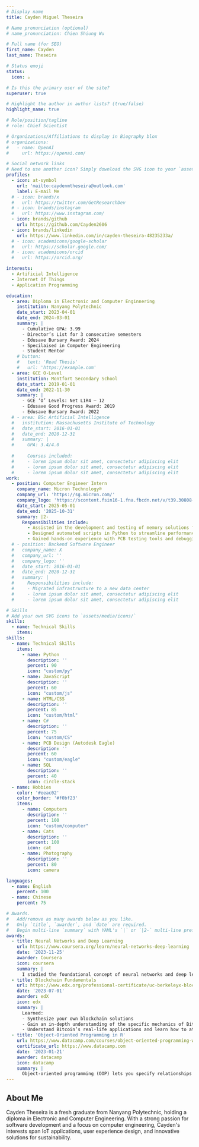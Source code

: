 ```yaml
---
# Display name
title: Cayden Miguel Theseira

# Name pronunciation (optional)
# name_pronunciation: Chien Shiung Wu

# Full name (for SEO)
first_name: Cayden
last_name: Theseira

# Status emoji
status:
  icon: ☕️

# Is this the primary user of the site?
superuser: true

# Highlight the author in author lists? (true/false)
highlight_name: true

# Role/position/tagline
# role: Chief Scientist

# Organizations/Affiliations to display in Biography blox
# organizations:
#   - name: OpenAI
#     url: https://openai.com/

# Social network links
# Need to use another icon? Simply download the SVG icon to your `assets/media/icons/` folder.
profiles:
  - icon: at-symbol
    url: 'mailto:caydenmtheseira@outlook.com'
    label: E-mail Me
  # - icon: brands/x
  #   url: https://twitter.com/GetResearchDev
  # - icon: brands/instagram
  #   url: https://www.instagram.com/
  - icon: brands/github
    url: https://github.com/Cayden2606
  - icon: brands/linkedin
    url: https://www.linkedin.com/in/cayden-theseira-48235233a/
  # - icon: academicons/google-scholar
  #   url: https://scholar.google.com/
  # - icon: academicons/orcid
  #   url: https://orcid.org/

interests:
  - Artificial Intelligence
  - Internet Of Things
  - Application Programming

education:
  - area: Diploma in Electronic and Computer Enginnering
    institution: Nanyang Polytechnic
    date_start: 2023-04-01
    date_end: 2024-03-01
    summary: |
      - Cumulative GPA: 3.99
      - Director’s List for 3 consecutive semesters
      - Edusave Bursary Award: 2024
      - Specilaised in Computer Engineering
      - Student Mentor
    # button:
    #   text: 'Read Thesis'
    #   url: 'https://example.com'
  - area: GCE O-Level
    institution: Montfort Secondary School
    date_start: 2019-01-01
    date_end: 2022-11-30
    summary: |
      - GCE ‘O’ Levels: Net L1R4 – 12
      - Edusave Good Progress Award: 2019
      - Edusave Bursary Award: 2022
  # - area: BSc Artificial Intelligence
  #   institution: Massachusetts Institute of Technology
  #   date_start: 2016-01-01
  #   date_end: 2020-12-31
  #   summary: |
  #     GPA: 3.4/4.0
      
  #     Courses included:
  #     - lorem ipsum dolor sit amet, consectetur adipiscing elit
  #     - lorem ipsum dolor sit amet, consectetur adipiscing elit
  #     - lorem ipsum dolor sit amet, consectetur adipiscing elit
work:
  - position: Computer Engineer Intern
    company_name: Micron Technology®
    company_url: 'https://sg.micron.com/'
    company_logo: 'https://scontent.fsin16-1.fna.fbcdn.net/v/t39.30808-1/462593766_1057475599713657_6028837455313199_n.jpg?stp=cp6_dst-jpg_s720x720_tt6&_nc_cat=102&ccb=1-7&_nc_sid=f4b9fd&_nc_ohc=w0535QuNLvgQ7kNvgEhafmr&_nc_zt=24&_nc_ht=scontent.fsin16-1.fna&_nc_gid=AL5QZiJ6lahlPXSCrSzZgqt&oh=00_AYD06EWbPGfYtUMnELMNE2EiUDqrQ1y9-HWWo8ywSzKfKw&oe=67659452'
    date_start: 2025-05-01
    date_end: '2025-10-31'
    summary: |2-
      Responsibilities include:
        - Assisted in the development and testing of memory solutions for embedded systems
        - Designed automated scripts in Python to streamline performance diagnostics for NAND products
        - Gained hands-on experience with PCB testing tools and debugging technique
  # - position: Backend Software Engineer
  #   company_name: X
  #   company_url: ''
  #   company_logo: ''
  #   date_start: 2016-01-01
  #   date_end: 2020-12-31
  #   summary: |
  #     Responsibilities include:
  #     - Migrated infrastructure to a new data center
  #     - lorem ipsum dolor sit amet, consectetur adipiscing elit
  #     - lorem ipsum dolor sit amet, consectetur adipiscing elit

# Skills
# Add your own SVG icons to `assets/media/icons/`
skills:
  - name: Technical Skills
    items:
skills:
  - name: Technical Skills
    items:
      - name: Python
        description: ''
        percent: 90
        icon: "custom/py"
      - name: JavaScript
        description: ''
        percent: 60
        icon: "custom/js"
      - name: HTML/CSS
        description: ''
        percent: 85
        icon: "custom/html"
      - name: C#
        description: ''
        percent: 75
        icon: "custom/CS"
      - name: PCB Design (Autodesk Eagle)
        description: ''
        percent: 60
        icon: "custom/eagle"
      - name: SQL
        description: ''
        percent: 40
        icon: circle-stack
  - name: Hobbies
    color: '#eeac02'
    color_border: '#f0bf23'
    items:
      - name: Computers
        description: ''
        percent: 100
        icon: "custom/computer"
      - name: Cats
        description: ''
        percent: 100
        icon: cat
      - name: Photography
        description: ''
        percent: 80
        icon: camera

languages:
  - name: English
    percent: 100
  - name: Chinese
    percent: 75

# Awards.
#   Add/remove as many awards below as you like.
#   Only `title`, `awarder`, and `date` are required.
#   Begin multi-line `summary` with YAML's `|` or `|2-` multi-line prefix and indent 2 spaces below.
awards:
  - title: Neural Networks and Deep Learning
    url: https://www.coursera.org/learn/neural-networks-deep-learning
    date: '2023-11-25'
    awarder: Coursera
    icon: coursera
    summary: |
      I studied the foundational concept of neural networks and deep learning. By the end, I was familiar with the significant technological trends driving the rise of deep learning; build, train, and apply fully connected deep neural networks; implement efficient (vectorized) neural networks; identify key parameters in a neural network’s architecture; and apply deep learning to your own applications.
  - title: Blockchain Fundamentals
    url: https://www.edx.org/professional-certificate/uc-berkeleyx-blockchain-fundamentals
    date: '2023-07-01'
    awarder: edX
    icon: edx
    summary: |
      Learned:
      - Synthesize your own blockchain solutions
      - Gain an in-depth understanding of the specific mechanics of Bitcoin
      - Understand Bitcoin’s real-life applications and learn how to attack and destroy Bitcoin, Ethereum, smart contracts and Dapps, and alternatives to Bitcoin’s Proof-of-Work consensus algorithm
  - title: 'Object-Oriented Programming in R'
    url: https://www.datacamp.com/courses/object-oriented-programming-with-s3-and-r6-in-r
    certificate_url: https://www.datacamp.com
    date: '2023-01-21'
    awarder: datacamp
    icon: datacamp
    summary: |
      Object-oriented programming (OOP) lets you specify relationships between functions and the objects that they can act on, helping you manage complexity in your code. This is an intermediate level course, providing an introduction to OOP, using the S3 and R6 systems. S3 is a great day-to-day R programming tool that simplifies some of the functions that you write. R6 is especially useful for industry-specific analyses, working with web APIs, and building GUIs.
---
```


## About Me

Cayden Theseira is a fresh graduate from Nanyang Polytechnic, holding a diploma in Electronic and Computer Engineering. With a strong passion for software development and a focus on computer engineering, Cayden's interests span IoT applications, user experience design, and innovative solutions for sustainability.
<!-- 
He has contributed to projects like ASS (Automatic Shutting System), an award-winning modular attachment for refrigeration doors that enhances energy efficiency, and the IoT Smart Bus Stop, a sustainable prototype with smart features. Additionally, he developed a Morse Code Translator, showcasing his ability to integrate software and hardware for practical applications. -->
